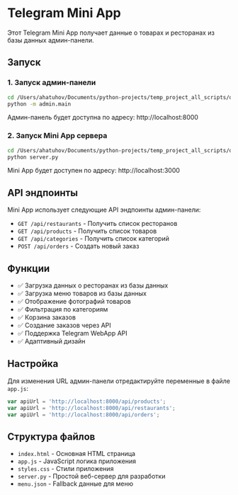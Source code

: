 # Telegram Mini App

Этот Telegram Mini App получает данные о товарах и ресторанах из базы данных админ-панели.

## Запуск

### 1. Запуск админ-панели

```bash
cd /Users/ahatuhov/Documents/python-projects/temp_project_all_scripts/online_customer/admin_service
python -m admin.main
```

Админ-панель будет доступна по адресу: http://localhost:8000

### 2. Запуск Mini App сервера

```bash
cd /Users/ahatuhov/Documents/python-projects/temp_project_all_scripts/online_customer/public
python server.py
```

Mini App будет доступен по адресу: http://localhost:3000

## API эндпоинты

Mini App использует следующие API эндпоинты админ-панели:

- `GET /api/restaurants` - Получить список ресторанов
- `GET /api/products` - Получить список товаров
- `GET /api/categories` - Получить список категорий
- `POST /api/orders` - Создать новый заказ

## Функции

- ✅ Загрузка данных о ресторанах из базы данных
- ✅ Загрузка меню товаров из базы данных
- ✅ Отображение фотографий товаров
- ✅ Фильтрация по категориям
- ✅ Корзина заказов
- ✅ Создание заказов через API
- ✅ Поддержка Telegram WebApp API
- ✅ Адаптивный дизайн

## Настройка

Для изменения URL админ-панели отредактируйте переменные в файле `app.js`:

```javascript
var apiUrl = 'http://localhost:8000/api/products';
var apiUrl = 'http://localhost:8000/api/restaurants';
var apiUrl = 'http://localhost:8000/api/orders';
```

## Структура файлов

- `index.html` - Основная HTML страница
- `app.js` - JavaScript логика приложения
- `styles.css` - Стили приложения
- `server.py` - Простой веб-сервер для разработки
- `menu.json` - Fallback данные для меню
